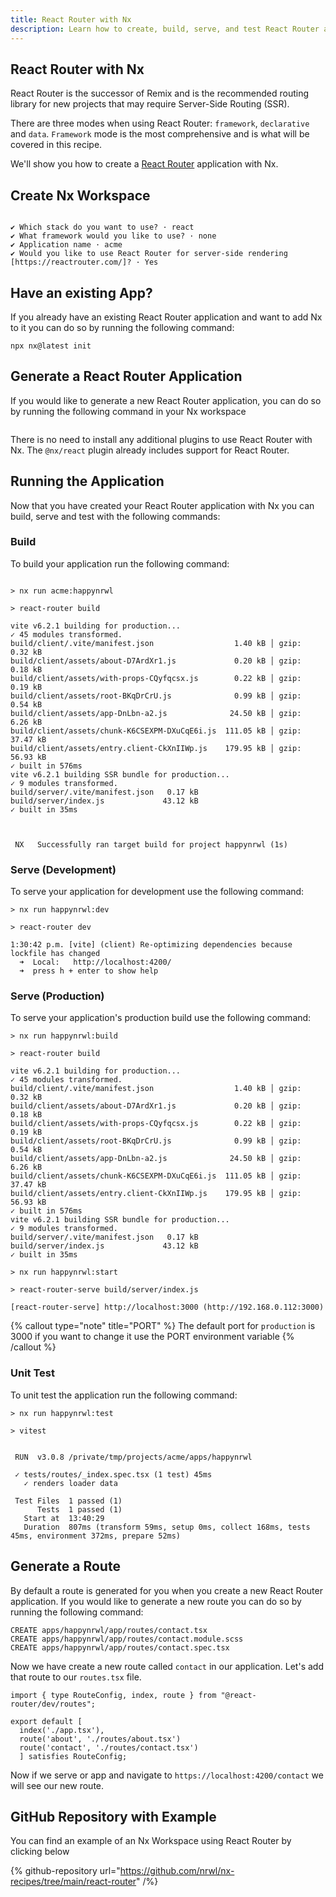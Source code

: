 ```yaml
---
title: React Router with Nx
description: Learn how to create, build, serve, and test React Router applications within an Nx workspace, leveraging Nx's powerful tooling for modern web development.
---
```


## React Router with Nx

React Router is the successor of Remix and is the recommended routing library for new projects that may require Server-Side Routing (SSR).

There are three modes when using React Router: `framework`, `declarative` and `data`. `Framework` mode is the most comprehensive and is what will be covered in this recipe.

We'll show you how to create a [React Router](https://reactrouter.com/home) application with Nx.

## Create Nx Workspace

```{% command="npx create-nx-workspace@latest acme --preset=apps" path="~/" %}

✔ Which stack do you want to use? · react
✔ What framework would you like to use? · none
✔ Application name · acme
✔ Would you like to use React Router for server-side rendering [https://reactrouter.com/]? · Yes
```

## Have an existing App?

If you already have an existing React Router application and want to add Nx to it you can do so by running the following command:

```shell
npx nx@latest init
```

## Generate a React Router Application

If you would like to generate a new React Router application, you can do so by running the following command in your Nx workspace

```{% command="nx g @nx/react:app apps/happynrwl --routing --use-react-router"  path="~/acme" %}

```

There is no need to install any additional plugins to use React Router with Nx. The `@nx/react` plugin already includes support for React Router.

## Running the Application

Now that you have created your React Router application with Nx you can build, serve and test with the following commands:

### Build

To build your application run the following command:

```{% command="nx build happynrwl"  path="~/acme" %}

> nx run acme:happynrwl

> react-router build

vite v6.2.1 building for production...
✓ 45 modules transformed.
build/client/.vite/manifest.json                  1.40 kB │ gzip:  0.32 kB
build/client/assets/about-D7ArdXr1.js             0.20 kB │ gzip:  0.18 kB
build/client/assets/with-props-CQyfqcsx.js        0.22 kB │ gzip:  0.19 kB
build/client/assets/root-BKqDrCrU.js              0.99 kB │ gzip:  0.54 kB
build/client/assets/app-DnLbn-a2.js              24.50 kB │ gzip:  6.26 kB
build/client/assets/chunk-K6CSEXPM-DXuCqE6i.js  111.05 kB │ gzip: 37.47 kB
build/client/assets/entry.client-CkXnIIWp.js    179.95 kB │ gzip: 56.93 kB
✓ built in 576ms
vite v6.2.1 building SSR bundle for production...
✓ 9 modules transformed.
build/server/.vite/manifest.json   0.17 kB
build/server/index.js             43.12 kB
✓ built in 35ms



 NX   Successfully ran target build for project happynrwl (1s)
```

### Serve (Development)

To serve your application for development use the following command:

```{% command="nx dev happynrwl"  path="~/acme" %}
> nx run happynrwl:dev

> react-router dev

1:30:42 p.m. [vite] (client) Re-optimizing dependencies because lockfile has changed
  ➜  Local:   http://localhost:4200/
  ➜  press h + enter to show help
```

### Serve (Production)

To serve your application's production build use the following command:

```{% command="nx start happynrwl"  path="~/acme" %}
> nx run happynrwl:build

> react-router build

vite v6.2.1 building for production...
✓ 45 modules transformed.
build/client/.vite/manifest.json                  1.40 kB │ gzip:  0.32 kB
build/client/assets/about-D7ArdXr1.js             0.20 kB │ gzip:  0.18 kB
build/client/assets/with-props-CQyfqcsx.js        0.22 kB │ gzip:  0.19 kB
build/client/assets/root-BKqDrCrU.js              0.99 kB │ gzip:  0.54 kB
build/client/assets/app-DnLbn-a2.js              24.50 kB │ gzip:  6.26 kB
build/client/assets/chunk-K6CSEXPM-DXuCqE6i.js  111.05 kB │ gzip: 37.47 kB
build/client/assets/entry.client-CkXnIIWp.js    179.95 kB │ gzip: 56.93 kB
✓ built in 576ms
vite v6.2.1 building SSR bundle for production...
✓ 9 modules transformed.
build/server/.vite/manifest.json   0.17 kB
build/server/index.js             43.12 kB
✓ built in 35ms

> nx run happynrwl:start

> react-router-serve build/server/index.js

[react-router-serve] http://localhost:3000 (http://192.168.0.112:3000)
```

{% callout type="note" title="PORT" %}
The default port for `production` is 3000 if you want to change it use the PORT environment variable
{% /callout %}

### Unit Test

To unit test the application run the following command:

```{% command="nx test happynrwl"  path="~/acme" %}
> nx run happynrwl:test

> vitest


 RUN  v3.0.8 /private/tmp/projects/acme/apps/happynrwl

 ✓ tests/routes/_index.spec.tsx (1 test) 45ms
   ✓ renders loader data

 Test Files  1 passed (1)
      Tests  1 passed (1)
   Start at  13:40:29
   Duration  807ms (transform 59ms, setup 0ms, collect 168ms, tests 45ms, environment 372ms, prepare 52ms)
```

## Generate a Route

By default a route is generated for you when you create a new React Router application. If you would like to generate a new route you can do so by running the following command:

```{% command="nx g @nx/react:component --path=apps/happynrwl/app/routes/contact"  path="~/happynrwl" %}
CREATE apps/happynrwl/app/routes/contact.tsx
CREATE apps/happynrwl/app/routes/contact.module.scss
CREATE apps/happynrwl/app/routes/contact.spec.tsx
```

Now we have create a new route called `contact` in our application. Let's add that route to our `routes.tsx` file.

```tsx
import { type RouteConfig, index, route } from "@react-router/dev/routes";

export default [
  index('./app.tsx'),
  route('about', './routes/about.tsx')
  route('contact', './routes/contact.tsx')
  ] satisfies RouteConfig;
```

Now if we serve or app and navigate to `https://localhost:4200/contact` we will see our new route.

## GitHub Repository with Example

You can find an example of an Nx Workspace using React Router by clicking below

{% github-repository url="https://github.com/nrwl/nx-recipes/tree/main/react-router" /%}
